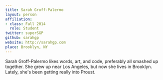 ```yaml
---
title: Sarah Groff-Palermo
layout: person
affiliation:
- class: Fall 2014
  role: Student
twitter: superSGP
github: sarahgp
website: http://sarahgp.com
place: Brooklyn, NY
---
```

Sarah Groff-Palermo likes words, art, and code, preferably all smashed up together. She grew up near Los Angeles, but now she lives in Brooklyn. Lately, she's been getting really into Proust.